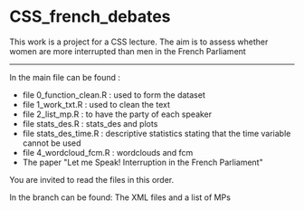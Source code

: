 # CSS_french_debates
This work is a project for a CSS lecture. The aim is to assess whether women are more interrupted than men in the French Parliament

-----

In the main file can be found : 
- file 0_function_clean.R : used to form the dataset
- file 1_work_txt.R : used to clean the text
- file 2_list_mp.R : to have the party of each speaker
- file stats_des.R : stats_des and plots
- file stats_des_time.R : descriptive statistics stating that the time variable cannot be used
- file 4_wordcloud_fcm.R : wordclouds and fcm
- The paper "Let me Speak! Interruption in the French Parliament"

You are invited to read the files in this order.

In the branch can be found: 
The XML files and a list of MPs
